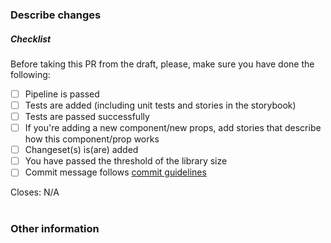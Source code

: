 ### Describe changes

<!-- Please describe the current behavior you are modifying or linking to a relevant issue.

Contribution guide: https://github.com/outposthq/jenga-ui-kit/blob/main/CONTRIBUTING.md

-->

##### Checklist

Before taking this PR from the draft, please, make sure you have done the following:

<!-- Remove items that do not apply. For completed items, change [ ] to [x]. -->

- [ ] Pipeline is passed
- [ ] Tests are added (including unit tests and stories in the storybook)
- [ ] Tests are passed successfully
- [ ] If you're adding a new component/new props, add stories that describe how this component/prop works
- [ ] Changeset(s) is(are) added
- [ ] You have passed the threshold of the library size
- [ ] Commit message follows [commit guidelines](https://github.com/outposthq/jenga-ui-kit/blob/main/CONTRIBUTING.md)

Closes: <!-- Please add tickets id's which are relevant to current pr, e.g. CUK-1, CUK-2 ... CUK-XX--> N/A 

#

### Other information

